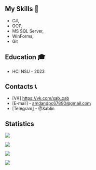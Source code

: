 

## My Skills 🔨
- C#, 
- OOP, 
- MS SQL Server, 
- WinForms, 
- Git

## Education 🎓
- HCI NSU - 2023

## Contacts 📞
- [VK] https://vk.com/xab_xab
- [E-mail] - amdandpc67890@gmail.com
- [Telegram] - @Xablin

## Statistics
 
![](https://github-profile-summary-cards.vercel.app/api/cards/profile-details?username=IvanXablin&theme=solarized_dark)

![](https://github-profile-summary-cards.vercel.app/api/cards/most-commit-language?username=IvanXablin&theme=solarized_dark)

![](https://github-profile-summary-cards.vercel.app/api/cards/repos-per-language?username=IvanXablin&theme=solarized_dark)

![](https://github-profile-summary-cards.vercel.app/api/cards/stats?username=IvanXablin&theme=solarized_dark)


